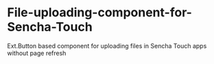 File-uploading-component-for-Sencha-Touch
=========================================

Ext.Button based component for uploading files in Sencha Touch apps without page refresh